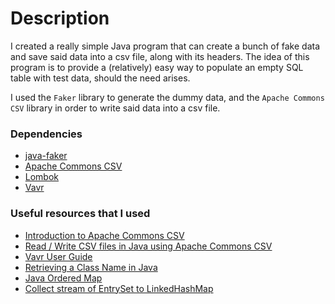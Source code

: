 # Description
I created a really simple Java program that can create a bunch of fake data and save said data into a csv file, along with its headers. The idea of this program is to provide a (relatively) easy way to populate an empty SQL table with test data, should the need arises.

I used the `Faker` library to generate the dummy data, and the `Apache Commons CSV` library in order to write said data into a csv file.

### Dependencies
* [java-faker](https://github.com/DiUS/java-faker.git)
* [Apache Commons CSV](https://github.com/apache/commons-csv.git)
* [Lombok](https://projectlombok.org/setup/maven)
* [Vavr](https://github.com/vavr-io/vavr)

### Useful resources that I used
* [Introduction to Apache Commons CSV](https://www.baeldung.com/apache-commons-csv)
* [Read / Write CSV files in Java using Apache Commons CSV](https://www.callicoder.com/java-read-write-csv-file-apache-commons-csv/)
* [Vavr User Guide](https://docs.vavr.io/)
* [Retrieving a Class Name in Java](https://www.baeldung.com/java-class-name)
* [Java Ordered Map](https://stackoverflow.com/questions/663374/java-ordered-map)
* [Collect stream of EntrySet to LinkedHashMap](https://stackoverflow.com/questions/52975256/collect-stream-of-entryset-to-linkedhashmap)


